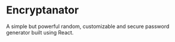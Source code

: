 # Encryptanator
A simple but powerful random, customizable and secure password generator built using React.
